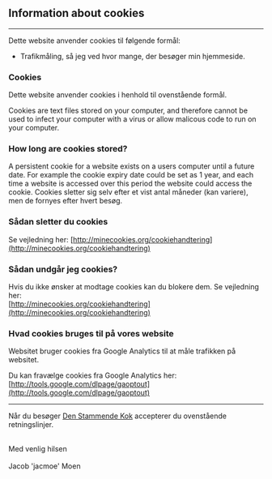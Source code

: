 <!--
Title: Cookies
Description: About how Jacmoes Cyber Soapbox uses cookies.
Keywords: cookies, consent, privacy, disclaimer
ogimage: newsiteimage.jpg
Date: 2013/01/01 03:43:00
Updated: 2014/01/26 03:23
View: page
-->
## Information about cookies ##
<hr>
Dette website anvender cookies til følgende formål:

- Trafikmåling, så jeg ved hvor mange, der besøger min hjemmeside.


### Cookies ###
Dette website anvender cookies i henhold til ovenstående formål.

Cookies are text files stored on your computer, and therefore cannot be used to infect your computer with a virus or allow malicous code to run on your computer.

### How long are cookies stored? ###
A persistent cookie for a website exists on a users computer until a future date. For example the cookie expiry date could be set as 1 year, and each time a website is accessed over this period the website could access the cookie.
Cookies sletter sig selv efter et vist antal måneder (kan variere), men de fornyes efter hvert besøg.

### Sådan sletter du cookies ###

Se vejledning her: [http://minecookies.org/cookiehandtering](http://minecookies.org/cookiehandtering)

### Sådan undgår jeg cookies? ###

Hvis du ikke ønsker at modtage cookies kan du blokere dem. Se vejledning her:  
[http://minecookies.org/cookiehandtering](http://minecookies.org/cookiehandtering)

### Hvad cookies bruges til på vores website ###

Websitet bruger cookies fra Google Analytics til at måle trafikken på
websitet.

Du kan fravælge cookies fra Google Analytics her:  
[http://tools.google.com/dlpage/gaoptout](http://tools.google.com/dlpage/gaoptout)

<hr>

Når du besøger [Den Stammende Kok](http://hjem.jacmoe.dk/) accepterer du ovenstående retningslinjer.

<br>
Med venlig hilsen
<br><br>
Jacob 'jacmoe' Moen

